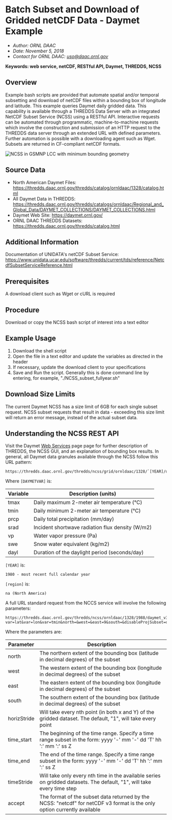 # Batch Subset and Download of Gridded netCDF Data - Daymet Example

- *Author: ORNL DAAC*
- *Date: November 5, 2018*
- *Contact for ORNL DAAC: uso@daac.ornl.gov*

**Keywords: web service, netCDF, RESTful API, Daymet, THREDDS, NCSS**

## Overview

Example bash scripts are provided that automate spatial and/or temporal subsetting and download of netCDF files within a bounding box of longitude and latitude. This example queries Daymet daily gridded data. This capability is available through a THREDDS Data Server with an integrated NetCDF Subset Service (NCSS) using a RESTful API. Interactive requests can be automated through programmatic, machine-to-machine requests which involve the construction and submission of an HTTP request to the THREDDS data server through an extended URL with defined parameters. Further automation is possible with a downloading agent such as Wget. Subsets are returned in CF-compliant netCDF formats.

![NCSS in GSMNP LCC with minimum bounding geometry](NCSS_GSMNP_LCCboundingbox_withMinimumBoundingGeometry.png)

## Source Data

- North American Daymet Files: https://thredds.daac.ornl.gov/thredds/catalog/ornldaac/1328/catalog.html
- All Daymet Data in THREDDS: https://thredds.daac.ornl.gov/thredds/catalogs/ornldaac/Regional_and_Global_Data/DAYMET_COLLECTIONS/DAYMET_COLLECTIONS.html
- Daymet Web Site: https://daymet.ornl.gov/
- ORNL DAAC THREDDS Datasets: https://thredds.daac.ornl.gov/thredds/catalog.html

## Additional Information

Documentation of UNIDATA's netCDF Subset Service: https://www.unidata.ucar.edu/software/thredds/current/tds/reference/NetcdfSubsetServiceReference.html

## Prerequisites

A download client such as Wget or cURL is required

## Procedure

Download or copy the NCSS bash script of interest into a text editor

## Example Usage

1. Download the shell script
2. Open the file in a text editor and update the variables as directed in the header
3. If necessary, update the download client to your specifications
4. Save and Run the script. Generally this is done command line by entering, for example, "./NCSS_subset_fullyear.sh"

## Download Size Limits

The current Daymet NCSS has a size limit of 6GB for each single subset request. NCSS subset requests that result in data - exceeding this size limit will return an error message, instead of the actual subset data.

## Understanding the NCSS REST API

Visit the Daymet [Web Services](https://daymet.ornl.gov/web_services) page page for further description of THREDDS, the NCSS GUI, and an explanation of bounding box results. In general, all Daymet data granules available through the NCSS follow this URL pattern:

    https://thredds.daac.ornl.gov/thredds/ncss/grid/ornldaac/1328/`[YEAR]/daymet_v3_[DAYMETVAR]_[YEAR]_[region].nc4

Where `[DAYMETVAR]` is:

| Variable | Description (units) |
| ---- | ---- |
| tmax | Daily maximum 2-meter air temperature (°C) |
| tmin | Daily minimum 2-meter air temperature (°C) |
| prcp | Daily total precipitation (mm/day) |
| srad | Incident shortwave radiation flux density (W/m2) |
| vp   | Water vapor pressure (Pa) |
| swe  | Snow water equivalent (kg/m2) |
| dayl | Duration of the daylight period (seconds/day) |

`[YEAR]` is:

    1980 - most recent full calendar year

`[region]` is:

    na (North America)

A full URL standard request from the NCCS service will involve the following parameters:

    https://thredds.daac.ornl.gov/thredds/ncss/ornldaac/1328/1988/daymet_v3_[DAYMETVAR]_[YEAR]_[region].nc4?var=lat&var=lon&var=tmin&north=&west=&east=9&south=&disableProjSubset=on&horizStride=1&time_start=Z&time_end=&timeStride=&accept=netcdf

Where the parameters are:

| Parameter | Description |
| ----- | ----- |
| north | The northern extent of the bounding box (latitude in decimal degrees) of the subset |
| west | The western extent of the bounding box (longitude in decimal degrees) of the subset |
| east | The eastern extent of the bounding box (longitude in decimal degrees) of the subset |
| south | The southern extent of the bounding box (latitude in decimal degrees) of the subset |
| horizStride | Will take every nth point (in both x and Y) of the gridded dataset. The default, "1", will take every point |
| time_start | The beginning of the time range. Specify a time range subset in the form: yyyy '-' mm '-' dd 'T' hh ':' mm ':' ss Z |
| time_end | The end of the time range. Specify a time range subset in the form: yyyy '-' mm '-' dd 'T' hh ':' mm ':' ss Z |
| timeStride | Will take only every nth time in the available series on gridded datasets. The default, "1", will take every time step |
| accept | The format of the subset data returned by the NCSS: "netcdf" for netCDF v3 format is the only option currently available |